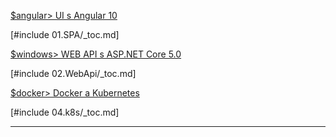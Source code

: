 
[$angular> UI s Angular 10](./01.SPA/000-README.md)

[#include 01.SPA/_toc.md]

[$windows> WEB API s ASP.NET Core 5.0](./02.WebApi/000-README.md)

[#include 02.WebApi/_toc.md]

[$docker> Docker a Kubernetes](./04.k8s/00-README.md)

[#include 04.k8s/_toc.md]

<hr />
